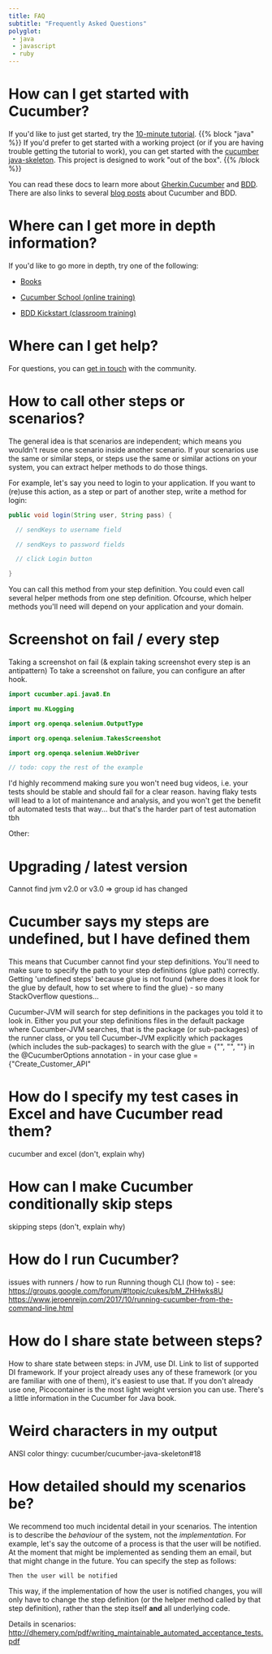 ```yaml
---
title: FAQ
subtitle: "Frequently Asked Questions"
polyglot:
 - java
 - javascript
 - ruby
---
```


# How can I get started with Cucumber?
If you'd like to just get started, try the [10-minute tutorial](/guides/10-minute-tutorial).
{{% block "java" %}}
If you'd prefer to get started with a working project (or if you are having trouble getting the tutorial to work),
you can get started with the [cucumber java-skeleton](). This project is designed to work "out of the box".
{{% /block %}}

You can read these docs to learn more about [Gherkin](/gherkin/reference),[Cucumber](/cucumber/api) and [BDD](/bdd/overview).
There are also links to several [blog posts](/community/blog-posts) about Cucumber and BDD.

# Where can I get more in depth information?
If you'd like to go more in depth, try one of the following:

- [Books](/professional/books) 

- [Cucumber School (online training)](/professional/school)

- [BDD Kickstart (classroom training)](/professtional/training)

# Where can I get help?
For questions, you can [get in touch](/community/get-in-touch) with the community.

# How to call other steps or scenarios?
The general idea is that scenarios are independent; which means you wouldn't reuse one scenario inside another scenario.
If your scenarios use the same or similar steps, or steps use the same or similar actions on your system, you can extract helper methods to do those things.

For example, let's say you need to login to your application. 
If you want to (re)use this action, as a step or part of another step, write a method for login:

```java
public void login(String user, String pass) {

  // sendKeys to username field

  // sendKeys to password fields

  // click Login button

}
```

You can call this method from your step definition. You could even call several helper methods from one step definition.
Ofcourse, which helper methods you'll need will depend on your application and your domain.

# Screenshot on fail / every step
Taking a screenshot on fail (& explain taking screenshot every step is an antipattern)
To take a screenshot on failure, you can configure an after hook.

```kotlin
import cucumber.api.java8.En

import mu.KLogging

import org.openqa.selenium.OutputType

import org.openqa.selenium.TakesScreenshot

import org.openqa.selenium.WebDriver

// todo: copy the rest of the example

```


I'd highly recommend making sure you won't need bug videos, i.e. your tests should be stable and should fail for a clear reason. having flaky tests will lead to a lot of maintenance and analysis, and you won't get the benefit of automated tests that way...
but that's the harder part of test automation tbh

Other:

# Upgrading / latest version
Cannot find jvm v2.0 or v3.0 => group id has changed

# Cucumber says my steps are undefined, but I have defined them
This means that Cucumber cannot find your step definitions. You'll need to make sure to specify the path to your step definitions (glue path) correctly.
Getting 'undefined steps' because glue is not found (where does it look for the glue by default, how to set where to find the glue) - so many StackOverflow questions...

Cucumber-JVM will search for step definitions in the packages you told it to look in. 
Either you put your step definitions files in the default package where Cucumber-JVM searches, that is the package (or sub-packages) of the runner class, or you tell Cucumber-JVM explicitly which packages (which includes the sub-packages) to search with the glue = {"<package>", "<package>", "<etc>"} in the @CucumberOptions annotation - in your case glue = {"Create_Customer_API"


# How do I specify my test cases in Excel and have Cucumber read them?
cucumber and excel (don't, explain why)

# How can I make Cucumber conditionally skip steps
skipping steps (don't, explain why)

# How do I run Cucumber?
issues with runners / how to run
Running though CLI (how to) - see:
https://groups.google.com/forum/#!topic/cukes/bM_ZHHwks8U
https://www.jeroenreijn.com/2017/10/running-cucumber-from-the-command-line.html
    
# How do I share state between steps?
How to share state between steps: in JVM, use DI. 
Link to list of supported DI framework. If your project already uses any of these framework (or you are familiar with one of them), it's easiest to use that. 
If you don't already use one, Picocontainer is the most light weight version you can use.
There's a little information in the Cucumber for Java book.

# Weird characters in my output
ANSI color thingy: cucumber/cucumber-java-skeleton#18

# How detailed should my scenarios be?
We recommend too much incidental detail in your scenarios.
The intention is to describe the *behaviour* of the system, not the *implementation*.
For example, let's say the outcome of a process is that the user will be notified. 
At the moment that might be implemented as sending them an email, but that might change in the future.
You can specify the step as follows:
```gherkin
Then the user will be notified
```
This way, if the implementation of how the user is notified changes, you will only have to change the step definition (or the helper method called by that step definition),
rather than the step itself **and** all underlying code.

Details in scenarios: http://dhemery.com/pdf/writing_maintainable_automated_acceptance_tests.pdf